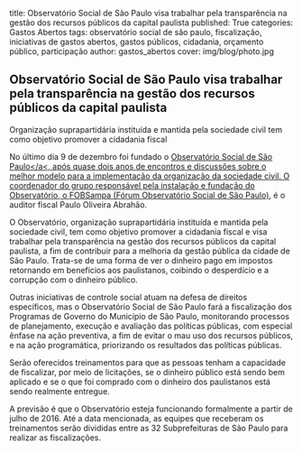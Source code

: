 title: Observatório Social de São Paulo visa trabalhar pela transparência na gestão dos recursos públicos da capital paulista
published: True
categories: Gastos Abertos
tags: observatório social de são paulo, fiscalização, iniciativas de gastos abertos, gastos públicos, cidadania, orçamento público, participação
author: gastos_abertos
cover: img/blog/photo.jpg

## Observatório Social de São Paulo visa trabalhar pela transparência na gestão dos recursos públicos da capital paulista
Organização suprapartidária instituída e mantida pela sociedade civil tem como objetivo promover a cidadania fiscal


No último dia 9 de dezembro foi fundado o <a href="http://www.ossp.net.br/" target="_blank">Observatório Social de São Paulo</a<, após quase dois anos de encontros e discussões sobre o melhor modelo para a implementação da organização da sociedade civil. O coordenador do grupo responsável pela instalação e fundação do Observatório, o <a href="https://www.facebook.com/Fobsampa" target="_blank">FOBSampa (Fórum Observatório Social de São Paulo)</a>, é o auditor fiscal Paulo Oliveira Abrahão.

O Observatório, organização suprapartidária instituída e mantida pela sociedade civil, tem como objetivo promover a cidadania fiscal e visa trabalhar pela transparência na gestão dos recursos públicos da capital paulista, a fim de contribuir para a melhoria da gestão pública da cidade de São Paulo. Trata-se de uma forma de ver o dinheiro pago em impostos retornando em benefícios aos paulistanos, coibindo o desperdício e a corrupção com o dinheiro público. 

Outras iniciativas de controle social atuam na defesa de direitos específicos, mas o Observatório Social de São Paulo fará a fiscalização dos Programas de Governo do Município de São Paulo, monitorando processos de planejamento, execução e avaliação das políticas públicas, com especial ênfase na ação preventiva, a fim de evitar o mau uso dos recursos públicos, e na ação programática, priorizando os resultados das políticas públicas.

Serão oferecidos treinamentos para que as pessoas tenham a capacidade de fiscalizar, por meio de licitações, se o dinheiro público está sendo bem aplicado e se o que foi comprado com o dinheiro dos paulistanos está sendo realmente entregue. 

A previsão é que o Observatório esteja funcionando formalmente a partir de julho de 2016. Até a data mencionada, as equipes que receberam os treinamentos serão divididas entre as 32 Subprefeituras de São Paulo para realizar as fiscalizações.
